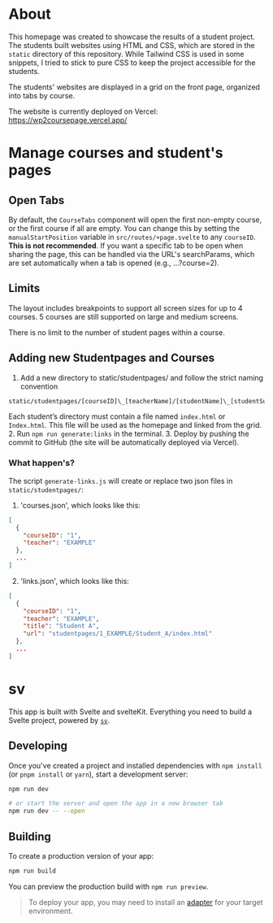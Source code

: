 # About
This homepage was created to showcase the results of a student project. The students built websites using HTML and CSS, which are stored in the `static` directory of this repository. While Tailwind CSS is used in some snippets, I tried to stick to pure CSS to keep the project accessible for the students.

The students' websites are displayed in a grid on the front page, organized into tabs by course.

The website is currently deployed on Vercel: https://wp2coursepage.vercel.app/

# Manage courses and student's pages

## Open Tabs
By default, the `CourseTabs` component will open the first non-empty course, or the first course if all are empty.
You can change this by setting the `manualStartPosition` variable in `src/routes/+page.svelte` to any `courseID`.
**This is not recommended**. If you want a specific tab to be open when sharing the page, this can be handled via the URL's searchParams, which are set automatically when a tab is opened (e.g., ...?course=2).

## Limits
The layout includes breakpoints to support all screen sizes for up to 4 courses.
5 courses are still supported on large and medium screens.

There is no limit to the number of student pages within a course.

## Adding new Studentpages and Courses
1. Add a new directory to static/studentpages/ and follow the strict naming convention </br>
  ```
  static/studentpages/[courseID]\_[teacherName]/[studentName]\_[studentSurname]/...
  ```
  Each student’s directory must contain a file named `index.html` or `Index.html`.
  This file will be used as the homepage and linked from the grid.
2. Run `npm run generate:links` in the terminal.
3. Deploy by pushing the commit to GitHub (the site will be automatically deployed via Vercel).

### What happen's?
The script `generate-links.js` will create or replace two json files in `static/studentpages/`:
1. 'courses.json', which looks like this:
```json
[
  {
    "courseID": "1",
    "teacher": "EXAMPLE"
  },
  ...
]
```

2. 'links.json', which looks like this:
```json
[
  {
    "courseID": "1",
    "teacher": "EXAMPLE",
    "title": "Student A",
    "url": "studentpages/1_EXAMPLE/Student_A/index.html"
  },
  ...
]
```

# sv

This app is built with Svelte and svelteKit. Everything you need to build a Svelte project, powered by [`sv`](https://github.com/sveltejs/cli).

## Developing

Once you've created a project and installed dependencies with `npm install` (or `pnpm install` or `yarn`), start a development server:

```bash
npm run dev

# or start the server and open the app in a new browser tab
npm run dev -- --open
```

## Building

To create a production version of your app:

```bash
npm run build
```

You can preview the production build with `npm run preview`.

> To deploy your app, you may need to install an [adapter](https://svelte.dev/docs/kit/adapters) for your target environment.

